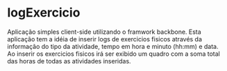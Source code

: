 logExercicio
============

Aplicação simples client-side utilizando o framwork backbone.
Esta aplicação tem a idéia de inserir logs de exercicios fisicos através da informação do tipo da atividade, tempo em hora e minuto (hh:mm) e data.
Ao inserir os exercicios fisicos irá ser exibido um quadro com a soma total das horas de todas as atividades inseridas.